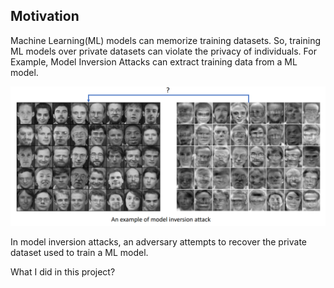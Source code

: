 ## Motivation
Machine Learning(ML) models can memorize training datasets. So, training ML models over private datasets can violate the privacy of individuals.
For Example, Model Inversion Attacks can extract training data from a ML model.

![My Image](redpic.png)

In model inversion attacks, an adversary attempts to recover the private dataset used to train a ML model.

What I did in this project?

